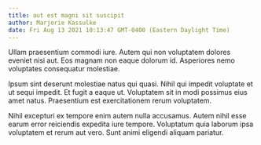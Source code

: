 ```yaml
---
title: aut est magni sit suscipit
author: Marjorie Kassulke
date: Fri Aug 13 2021 10:13:47 GMT-0400 (Eastern Daylight Time)
---
```

Ullam praesentium commodi iure. Autem qui non voluptatem dolores eveniet nisi aut. Eos magnam non eaque dolorum id. Asperiores nemo voluptates consequatur molestiae.

 Ipsum sint deserunt molestiae natus qui quasi. Nihil qui impedit voluptate et ut sequi impedit. Et fugit a eaque ut. Voluptatem sit in modi possimus eius amet natus. Praesentium est exercitationem rerum voluptatem.

 Nihil excepturi ex tempore enim autem nulla accusamus. Autem nihil esse earum error reiciendis expedita iure tempore. Voluptatum quia laborum ipsa voluptatem et rerum aut vero. Sunt animi eligendi aliquam pariatur.